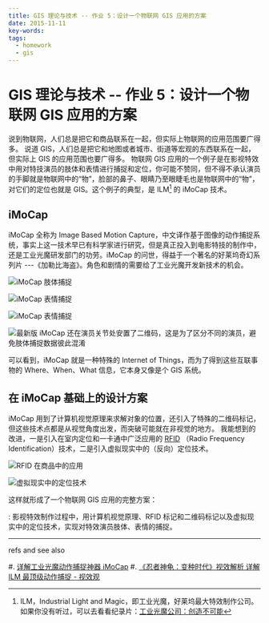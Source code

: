 ```yaml
---
title: GIS 理论与技术 -- 作业 5：设计一个物联网 GIS 应用的方案
date: 2015-11-11
key-words:
tags:
  - homework
  - gis
---
```


GIS 理论与技术 -- 作业 5：设计一个物联网 GIS 应用的方案
=======================================================

说到物联网，人们总是把它和商品联系在一起，但实际上物联网的应用范围要广得多。
说道 GIS，人们总是把它和地图或者城市、街道等宏观的东西联系在一起，但实际上 GIS 的应用范围也要广得多。
物联网 GIS 应用的一个例子是在影视特效中用对特技演员的肢体和表情进行捕捉和定位，你可能不赞同，但不得不承认演员的手脚就是物联网中的“物”，脸部的鼻子、眼睛乃至眼睫毛也是物联网中的“物”，对它们的定位也就是 GIS。这个例子的典型，是 ILM[^ilm] 的 iMoCap 技术。

[^ilm]: ILM，Industrial Light and Magic，即工业光魔，好莱坞最大特效制作公司。如果你没有听过，可以去看看纪录片：[工业光魔公司：创造不可能](http://v.youku.com/v_show/id_XMzQ3ODE3MzI0.html)

iMoCap
------

iMoCap 全称为 Image Based Motion Capture，中文译作基于图像的动作捕捉系统，事实上这一技术早已有科学家进行研究，但是真正投入到电影特技的制作中，还是工业光魔研发部门的功劳。iMoCap 的问世，得益于一个著名的好莱坞奇幻系列片 ---《加勒比海盗》。角色和剧情的需要给了工业光魔开发新技术的机会。

![iMoCap 肢体捕捉](http://gnat.qiniudn.com/homework/imocap-4.jpg)

![iMoCap 表情捕捉](http://gnat.qiniudn.com/homework/imocap-1.jpg)

![iMoCap 表情捕捉](http://gnat.qiniudn.com/homework/imocap-2.jpg)

![最新版 iMoCap 还在演员关节处安置了二维码，这是为了区分不同的演员，避免肢体捕捉数据彼此混淆](http://gnat.qiniudn.com/homework/imocap-3.jpg)

可以看到，iMoCap 就是一种特殊的 Internet of Things，而为了得到这些互联事物的 Where、When、What 信息，它本身又像是个 GIS 系统。

在 iMoCap 基础上的设计方案
--------------------------

iMoCap 用到了计算机视觉原理来求解对象的位置，还引入了特殊的二维码标记，但这些技术点都是从视觉角度出发，而突破可能就在非视觉的地方。
我能想到的改进，一是引入在室内定位和一卡通中广泛应用的 [RFID](http://baike.baidu.com/subview/531097/13865303.htm)
（Radio Frequency Identification）技术，二是引入虚拟现实中的（反向）定位技术。

![RFID 在商品中的应用](http://gnat.qiniudn.com/homework/rfid.jpg)

![虚拟现实中的定位技术](http://gnat.qiniudn.com/homework/vr.jpg)

这样就形成了一个物联网 GIS 应用的完整方案：

:   影视特效制作过程中，用计算机视觉原理、RFID 标记和二维码标记以及虚拟现实中的定位技术，实现对特效演员肢体、表情的捕捉。

---

refs and see also

#.  [详解工业光魔动作捕捉神器 iMoCap](http://www.douban.com/note/212047444/)
#.  [《忍者神龟：变种时代》视效解析 详解 ILM 最顶级动作捕捉 - 视效观](http://www.intovfx.com/tmnt-2014-vfx-by-ilm/)
